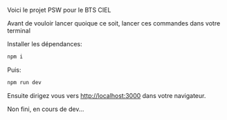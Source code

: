 Voici le projet PSW pour le BTS CIEL

Avant de vouloir lancer quoique ce soit, lancer ces commandes dans votre terminal

Installer les dépendances:
```bash
npm i
```

Puis:
```bash
npm run dev
```

Ensuite dirigez vous vers [http://localhost:3000](http://localhost:3000) dans votre navigateur.

Non fini, en cours de dev...
